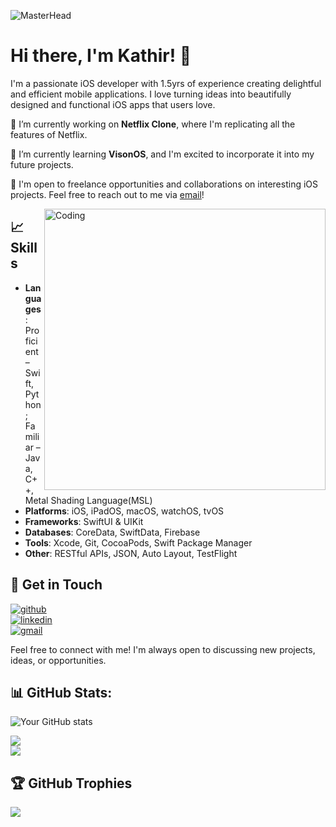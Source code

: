 
![MasterHead](https://i.pinimg.com/originals/9c/6f/a4/9c6fa4011953531ffe27a10e3f8f8899.png)

# Hi there, I'm Kathir! 👋

I'm a passionate iOS developer with 1.5yrs of experience creating delightful and efficient mobile applications. I love turning ideas into beautifully designed and functional iOS apps that users love.

🔭 I’m currently working on **Netflix Clone**, where I'm replicating all the features of Netflix.

🌱 I’m currently learning **VisonOS**, and I'm excited to incorporate it into my future projects.

💼 I'm open to freelance opportunities and collaborations on interesting iOS projects. Feel free to reach out to me via [email](mailto:akathir2004@gmail.com)!


<img align="right" alt="Coding" width="450"  src="https://raw.githubusercontent.com/punitkmryh/punitkmryh/master/Developer.gif">


## 📈Skills
- **Languages**: Proficient – Swift, Python; Familiar – Java, C++, Metal Shading Language(MSL)
- **Platforms**: iOS, iPadOS, macOS, watchOS, tvOS
- **Frameworks**: SwiftUI & UIKit
- **Databases**: CoreData, SwiftData, Firebase
- **Tools**: Xcode, Git, CocoaPods, Swift Package Manager
- **Other**: RESTful APIs, JSON, Auto Layout, TestFlight

  




## 🤝 Get in Touch
[![github](https://img.shields.io/badge/github-000?style=for-the-badge&logo=github&logoColor=white)](https://github.com/kathir56)<br/>
[![linkedin](https://img.shields.io/badge/linkedin-0A66C2?style=for-the-badge&logo=linkedin&logoColor=white)](https://www.linkedin.com/in/kathiravan-m-p-b07617245/)<br/>
[![gmail](https://img.shields.io/badge/gmail-EA4335?style=for-the-badge&logo=gmail&logoColor=white)](mailto:akathir2004@gmail.com)<br/>

Feel free to connect with me! I'm always open to discussing new projects, ideas, or opportunities.



## 📊 GitHub Stats:
![Your GitHub stats](https://github-readme-stats.vercel.app/api?username=kathir56&show_icons=true&theme=dark)<br/>

![](https://github-readme-streak-stats.herokuapp.com/?user=kathir56&theme=dark&hide_border=false)<br/>
![](https://github-readme-stats.vercel.app/api/top-langs/?username=kathir56&theme=dark&hide_border=false&include_all_commits=true&count_private=true&layout=compact)

## 🏆 GitHub Trophies
![](https://github-profile-trophy.vercel.app/?username=kathir56&theme=radical&no-frame=false&no-bg=true&margin-w=4)

<!-- [![](https://visitcount.itsvg.in/api?id=kathir56&icon=0&color=0)](https://visitcount.itsvg.in) -->





<!-- Proudly created with GPRM ( https://gprm.itsvg.in ) -->






